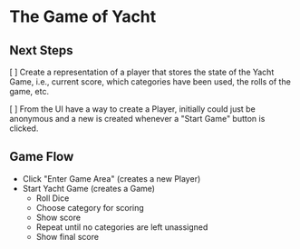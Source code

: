 # The Game of Yacht

## Next Steps

[ ] Create a representation of a player that stores the state of the Yacht Game,
i.e., current score, which categories have been used, the rolls of the game, etc.

[  ] From the UI have a way to create a Player, initially could just be anonymous and
a new is created whenever a "Start Game" button is clicked.

## Game Flow

* Click "Enter Game Area" (creates a new Player)
* Start Yacht Game (creates a Game)
    * Roll Dice
    * Choose category for scoring
    * Show score
    * Repeat until no categories are left unassigned
    * Show final score
